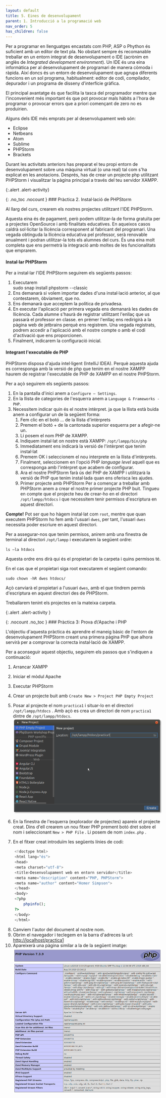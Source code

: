 ```yaml
---
layout: default
title: 5. Eines de desenvolupament
parent: 1. Introducció a la programació web
nav_order: 5
has_children: false
---
```


Per a programar en llenguatges encastats com PHP, ASP o Phython és
suficient amb un editor de text pla. No obstant sempre és recomanable
treballar en un entorn integrat de desenvolupament o IDE (acrònim en
anglès de *Integrated development environment*). Un IDE és una eina
informàtica per al desenvolupament de programari de manera còmoda i
ràpida. Així doncs és un entorn de desenvolupament que agrupa diferents
funcions en un sol programa, habitualment: editor de codi, compilador,
depurador i un programa de disseny d\'interfície gràfica.

El principal avantatge és que facilita la tasca del programador mentre
que l'inconvenient més important és que pot provocar mals hàbits a
l'hora de programar o provocar errors que a priori començant de zero no
es produirien.

Alguns dels IDE més emprats per al desenvolupament web són:

-   Eclipse
-   Netbeans
-   Atom
-   Sublime
-   PHPStorm
-   Brackets

Durant les activitats anteriors has preparat el teu propi entorn de
desenvolupament sobre una màquina virtual (o una real) tal com s\'ha
explicat en les anotacions. Després, has de crear un projecte php
utilitzant PHPStorm i visualitzar la pàgina principal a través del teu
servidor XAMPP.

{:.alert .alert-activity}
<div markdown="1">
{: .no_toc .nocount }
### Pràctica 2. Instal·lació de PHPStorm

Al llarg del curs, crearem els nostres projectes utilitzant l\'IDE
PHPStorm.

Aquesta eina és de pagament, però podem utilitzar-la de forma gratuïta
per a projectes OpenSource i amb finalitats educatives. En aqueixos
casos caldrà sol·licitar la llicència corresponent al fabricant del
programari. Una vegada obtinguda la llicència educativa pel professor,
serà renovable anualment i podran utilitzar-la tots els alumnes del
curs. És una eina molt completa que ens permetrà la integració amb
moltes de les funcionalitats que emprarem.

#### Instal·lar PHPStorm

Per a instal·lar l\'IDE PHPStorm seguirem els següents passos:

1.  Executarem\
    sudo snap install phpstorm \--classic
2.  Ens demanarà si volem importar dades d\'una instal·lació anterior,
    al que contestarem, òbviament, que no.
3.  Ens demanarà que acceptem la política de privadesa.
4.  En executar l\'aplicació per primera vegada ens demanarà les dades
    de llicència. Cada alumne s\'haurà de registrar utilitzant l\'enllaç
    que us passarà el professor en classe. en prémer l\'enllaç ens
    redirigirà a la pàgina web de jetbrains perquè ens registrem. Una
    vegada registrats, podrem accedir a l\'aplicació amb el nostre
    compte o amb el codi d\'activació que ens proporcionen.
5.  Finalment, indicarem la configuració inicial.

#### Integrant l\'executable de PHP

PHPStorm disposa d\'ajuda intel·ligent (IntelliJ IDEA). Perquè aquesta
ajuda es corresponga amb la versió de php que tenim en el nostre XAMPP
haurem de registrar l\'executable de PHP de XAMPP en el nostre PHPStorm.

Per a açò seguirem els següents passos:

1.  En la pantalla d\'inici anem a `Configure – Settings`.
2.  En la llista de categories de l\'esquerra anem a
    `Language & Frameworks - PHP`.
3.  Necessitem indicar quin és el nostre intèrpret. ja que la llista
    està buida anem a configurar un de la següent forma:
    1.  Fem clic en el botó \... de la llista d\'intèrprets
    2.  Premem el botó + de la cantonada superior esquerra per a
        afegir-ne un.
    3.  Li posem el nom PHP de XAMPP.
    4.  Indiquem instal·lat on nostre està XAMPP: `/opt/lampp/bin/php`
    5.  Immediatament ens indicarà la versió de l\'intèrpret que tenim
        instal·lat
    6.  Premem OK i seleccionem el nou interprete en la llista
        d\'intèrprets.
    7.  Finalment, seleccionem en l\'opció PHP *language level* aquell
        que es corresponga amb l\'intèrpret que acabem de configurar.
    8.  Ara el nostre PHPStorm farà ús del PHP de XAMPP i utilitzarà la
        versió de PHP que tenim instal·lada quan ens oferisca les
        ajudes.
    9.  Primer projecte amb PHPStorm Per a començar a treballar amb
        PHPStorm anem a crear el nostre primer projecte PHP buit.
        Tingueu en compte que el projecte heu de crear-ho en el
        directori `/opt/lampp/htdocs` i que necessitem tenir permisos
        d\'escriptura en aquest directori.

**Compte!** Pot ser que ho hàgem instal·lat com `root`, mentre que quan
executem PHPStorm ho fem amb l\'usuari `dwes`, per tant, l\'usuari
`dwes` necessita poder escriure en aquest directori.

Per a assegurar-nos que tenim permisos, anirem amb una finestra de
terminal al directori `/opt/lampp` i executarem la següent ordre:

`ls –la htdocs`

Aquesta ordre ens dirà qui és el propietari de la carpeta i quins
permisos té.

En el cas que el propietari siga root executarem el següent comando:

`sudo chown -hR dwes htdocs/`

Açò canviarà el propietari a l\'usuari `dwes`, amb el que tindrem permís
d\'escriptura en aquest directori des de PHPStorm.

Treballarem tenint els projectes en la mateixa carpeta.
</div>

{:.alert .alert-activity }
<div markdown="1">
{: .nocount .no_toc }
### Pràctica 3: Prova d\'Apache i PHP

L\'objectiu d\'aquesta pràctica és aprendre el maneig bàsic de l\'entorn
de desenvolupament PHPStorm creant una primera pàgina PHP que alhora
servirà per a comprovar la correcta instal·lació de XAMPP.

Per a aconseguir aquest objectiu, seguirem els passos que s\'indiquen a
continuació:

1. Arrancar XAMPP
2. Iniciar el mòdul Apache
3. Executar PHPStorm
4. Crear un projecte buit amb `Create New > Project PHP Empty Project`
5. Posar al projecte el nom `practica1` i situar-lo en el directori
`/opt/lampp/htdocs` . Amb açò es crea un directori de nom `practica1`
dintre de `/opt/lampp/htdocs`.
![](projecte.png)

6. En la finestra de l\'esquerra (explorador de projectes) apareix el
projecte creat. Dins d\'ell crearem un nou fitxer PHP prement botó dret
sobre el nom i seleccionant `New > PHP File` . Li posem de nom
`index.php` .

7. En el fitxer creat introduïm les següents línies de codi:
```php
    <!doctype html>
    <html lang="és">
    <head>
    <meta charset="utf-8">
    <title>Desenvolupament web en entorn servidor</title>
    <meta name="description" content="PHP, PHPStorm">
    <meta name="author" content="Homer Simpson">
    </head>
    <body>
    <?php
        phpinfo();
    ?>
    </body>
    </html>
```
8. Canviem l\'autor del document al nostre nom.
9. Obrim el navegador i teclegem en la barra d\'adreces la url:
<http://localhost/practica1>
10. Apareixerà una pàgina similar a la de la següent imatge:
![](phpinfo.png)
</div>